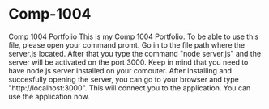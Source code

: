 # Comp-1004
Comp 1004 Portfolio
This is my Comp 1004 Portfolio.
To be able to use this file, please open your command promt.
Go in to the file path where the server.js located. 
After that you type the command "node server.js" and the server will be activated on the port 3000. Keep in mind that you need to have node.js server installed on your comouter.
After installing and succesfully opening the server, you can go to your browser and type "http://localhost:3000".
This will connect you to the application. You can use the application now.
